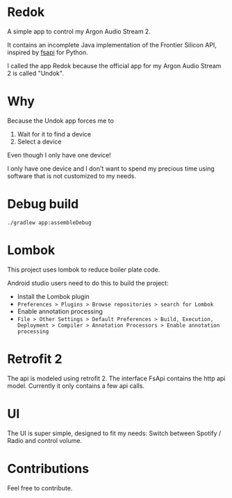 # Redok

A simple app to control my Argon Audio Stream 2.

It contains an incomplete Java implementation of the Frontier Silicon API,
inspired by [fsapi](https://github.com/tiwilliam/fsapi) for Python.

I called the app Redok because the official app for my Argon Audio Stream 2 is called "Undok".

# Why

Because the Undok app forces me to

1. Wait for it to find a device
2. Select a device

Even though I only have one device!

I only have one device and I don't want to spend my precious time using software that is not
customized to my needs.

# Debug build
```
./gradlew app:assembleDebug
```

# Lombok
This project uses lombok to reduce boiler plate code.

Android studio users need to do this to build the project:
* Install the Lombok plugin
 * `Preferences > Plugins > Browse repositories > search for Lombok`
* Enable annotation processing
 * `File > Other Settings > Default Preferences > Build, Execution, Deployment > Compiler > Annotation Processors > Enable annotation processing`

# Retrofit 2
The api is modeled using retrofit 2. The interface FsApi contains the http api model. Currently
it only contains a few api calls.

# UI
The UI is super simple, designed to fit my needs: Switch between Spotify / Radio and control volume.

# Contributions
Feel free to contribute.
